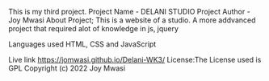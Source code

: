 

This is my third project.
Project Name - DELANI STUDIO
Project Author - Joy Mwasi
About Project;
This is a website of a studio. A more addvanced project that required alot of knowledge in js, jquery

Languages used HTML, CSS and JavaScript

Live link https://jomwasi.github.io/Delani-WK3/
License:The License used is GPL
Copyright (c) 2022 Joy Mwasi